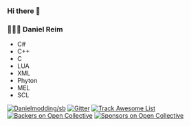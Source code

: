 ### Hi there 👋

### 👨🏼‍🚒 Daniel Reim 

- C#
- C++
- C
- LUA
- XML
- Phyton
- MEL
- SCL


[![Danielmodding/sb](https://jaywcjlove.github.io/sb/ico/awesome.svg)](https://github.com/danielmodding) [![Gitter](https://jaywcjlove.github.io/sb/ico/gitter.svg)](https://gitter.im/awesome-mac/en?utm_source=badge&utm_medium=badge&utm_campaign=pr-badge&utm_content=body_badge) [![Track Awesome List](https://www.trackawesomelist.com/badge.svg)](https://www.trackawesomelist.com/)
[![Backers on Open Collective](https://opencollective.com/awesome-mac/backers/badge.svg)](#backers) [![Sponsors on Open Collective](https://opencollective.com/awesome-mac/sponsors/badge.svg)](#sponsors)
